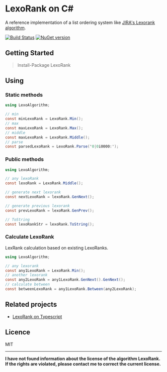 # LexoRank on C#
A reference implementation of a list ordering system like [JIRA's Lexorank algorithm](https://www.youtube.com/watch?v=OjQv9xMoFbg).

[![Build Status](https://travis-ci.org/kvandake/lexorank-dotnet.svg?branch=master)](https://travis-ci.org/kvandake/lexorank-dotnet) [![NuGet version](https://badge.fury.io/nu/LexoRank.svg)](https://badge.fury.io/nu/LexoRank)


## Getting Started

> Install-Package LexoRank

## Using

### Static methods


```cs
using LexoAlgorithm;

// min
const minLexoRank = LexoRank.Min();
// max
const maxLexoRank = LexoRank.Max();
// middle
const maxLexoRank = LexoRank.Middle();
// parse
const parsedLexoRank = LexoRank.Parse('0|0i0000:');
```

### Public methods

```cs
using LexoAlgorithm;

// any lexoRank
const lexoRank = LexoRank.Middle();

// generate next lexorank
const nextLexoRank = lexoRank.GenNext();

// generate previous lexorank
const prevLexoRank = lexoRank.GenPrev();

// ToString
const lexoRankStr = lexoRank.ToString();
```

### Calculate LexoRank

LexRank calculation based on existing LexoRanks.
```cs
using LexoAlgorithm;

// any lexorank
const any1LexoRank = LexoRank.Min();
// another lexorank
const any2LexoRank = any1LexoRank.GenNext().GenNext();
// calculate between
const betweenLexoRank = any1LexoRank.Between(any2LexoRank);
```

## Related projects
- [LexoRank on Typescript](https://github.com/kvandake/lexorank-ts)

## Licence
MIT

---
**I have not found information about the license of the algorithm LexoRank. 
If the rights are violated, please contact me to correct the current license.**
